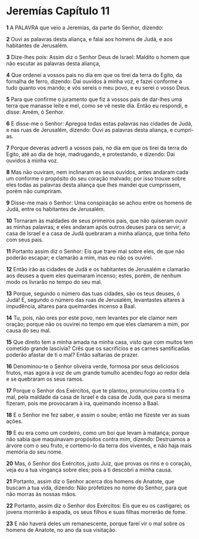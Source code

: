 # Jeremías Capítulo 11

**1** 	A PALAVRA que veio a Jeremias, da parte do Senhor, dizendo:

**2** 	Ouvi as palavras desta aliança, e falai aos homens de Judá, e aos habitantes de Jerusalém.

**3** 	Dize-lhes pois: Assim diz o Senhor Deus de Israel: Maldito o homem que não escutar as palavras desta aliança,

**4** 	Que ordenei a vossos pais no dia em que os tirei da terra do Egito, da fornalha de ferro, dizendo: Dai ouvidos à minha voz, e fazei conforme a tudo quanto vos mando; e vós sereis o meu povo, e eu serei o vosso Deus.

**5** 	Para que confirme o juramento que fiz a vossos pais de dar-lhes uma terra que manasse leite e mel, como se vê neste dia. Então eu respondi, e disse: Amém, ó Senhor.

**6** 	E disse-me o Senhor: Apregoa todas estas palavras nas cidades de Judá, e nas ruas de Jerusalém, dizendo: Ouvi as palavras desta aliança, e cumpri-as.

**7** 	Porque deveras adverti a vossos pais, no dia em que os tirei da terra do Egito, até ao dia de hoje, madrugando, e protestando, e dizendo: Dai ouvidos à minha voz.

**8** 	Mas não ouviram, nem inclinaram os seus ouvidos, antes andaram cada um conforme o propósito do seu coração malvado; por isso trouxe sobre eles todas as palavras desta aliança que lhes mandei que cumprissem, porém não cumpriram.

**9** 	Disse-me mais o Senhor: Uma conspiração se achou entre os homens de Judá, entre os habitantes de Jerusalém.

**10** 	Tornaram às maldades de seus primeiros pais, que não quiseram ouvir as minhas palavras; e eles andaram após outros deuses para os servir; a casa de Israel e a casa de Judá quebraram a minha aliança, que tinha feito com seus pais.

**11** 	Portanto assim diz o Senhor: Eis que trarei mal sobre eles, de que não poderão escapar; e clamarão a mim, mas eu não os ouvirei.

**12** 	Então irão as cidades de Judá e os habitantes de Jerusalém e clamarão aos deuses a quem eles queimaram incenso; estes, porém, de nenhum modo os livrarão no tempo do seu mal.

**13** 	Porque, segundo o número das tuas cidades, são os teus deuses, ó Judá! E, segundo o número das ruas de Jerusalém, levantastes altares à impudência, altares para queimardes incenso a Baal.

**14** 	Tu, pois, não ores por este povo, nem levantes por ele clamor nem oração; porque não os ouvirei no tempo em que eles clamarem a mim, por causa do seu mal.

**15** 	Que direito tem a minha amada na minha casa, visto que com muitos tem cometido grande lascívia? Crês que os sacrifícios e as carnes santificadas poderão afastar de ti o mal? Então saltarias de prazer.

**16** 	Denominou-te o Senhor oliveira verde, formosa por seus deliciosos frutos, mas agora à voz de um grande tumulto acendeu fogo ao redor dela e se quebraram os seus ramos.

**17** 	Porque o Senhor dos Exércitos, que te plantou, pronunciou contra ti o mal, pela maldade da casa de Israel e da casa de Judá, que para si mesma fizeram, pois me provocaram à ira, queimando incenso a Baal.

**18** 	E o Senhor me fez saber, e assim o soube; então me fizeste ver as suas ações.

**19** 	E eu era como um cordeiro, como um boi que levam à matança; porque não sabia que maquinavam propósitos contra mim, dizendo: Destruamos a árvore com o seu fruto, e cortemo-lo da terra dos viventes, e não haja mais memória do seu nome.

**20** 	Mas, ó Senhor dos Exércitos, justo Juiz, que provas os rins e o coração, veja eu a tua vingança sobre eles; pois a ti descobri a minha causa.

**21** 	Portanto, assim diz o Senhor acerca dos homens de Anatote, que buscam a tua vida, dizendo: Não profetizes no nome do Senhor, para que não morras às nossas mãos.

**22** 	Portanto, assim diz o Senhor dos Exércitos: Eis que eu os castigarei; os jovens morrerão à espada, os seus filhos e suas filhas morrerão de fome.

**23** 	E não haverá deles um remanescente, porque farei vir o mal sobre os homens de Anatote, no ano da sua visitação.

